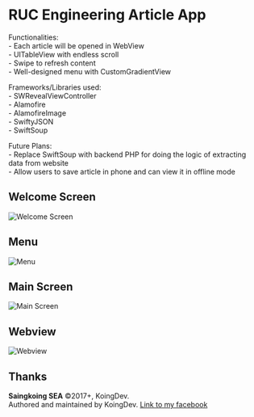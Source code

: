 # RUC Engineering Article App

Functionalities: <br>
    - Each article will be opened in WebView <br>
    - UITableView with endless scroll <br>
    - Swipe to refresh content <br>
    - Well-designed menu with CustomGradientView <br>

Frameworks/Libraries used: <br>
    - SWRevealViewController <br>
    - Alamofire <br>
    - AlamofireImage <br>
    - SwiftyJSON <br>
    - SwiftSoup <br>

Future Plans: <br>
    - Replace SwiftSoup with backend PHP for doing the logic of extracting data from website <br>
    - Allow users to save article in phone and can view it in offline mode

Welcome Screen
--------------
<img src="https://raw.github.com/koingdev/rise-up/master/screenshots/welcome.png?raw=true" alt="Welcome Screen">

Menu
----
<img src="https://raw.github.com/koingdev/rise-up/master/screenshots/menu.png?raw=true" alt="Menu">

Main Screen
-----------
<img src="https://raw.github.com/koingdev/rise-up/master/screenshots/main.png?raw=true" alt="Main Screen">

Webview
-------
<img src="https://raw.github.com/koingdev/rise-up/master/screenshots/webview.png?raw=true" alt="Webview">

Thanks
------

**Saingkoing SEA** ©2017+, KoingDev. <br>
Authored and maintained by KoingDev.
<a href="https://facebook.com/sskdev" _target="blank">Link to my facebook</a>
